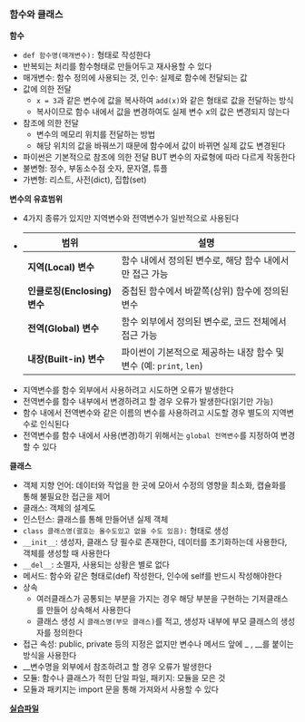 ### 함수와 클래스

**함수**

- `def 함수명(매개변수):` 형태로 작성한다
- 반복되는 처리를 함수형태로 만들어두고 재사용할 수 있다
- 매개변수: 함수 정의에 사용되는 것, 인수: 실제로 함수에 전달되는 값
- 값에 의한 전달
  - `x = 3`과 같은 변수에 값을 복사하여 `add(x)`와 같은 형태로 값을 전달하는 방식
  - 복사이므로 함수 내에서 값을 변경하여도 실제 변수 x의 값은 변경되지 않는다
- 참조에 의한 전달
  - 변수의 메모리 위치를 전달하는 방법
  - 해당 위치의 값을 바꿔쓰기 때문에 함수에서 값이 바뀌면 실제 값도 변경된다
- 파이썬은 기본적으로 참조에 의한 전달 BUT 변수의 자료형에 따라 다르게 작동한다
- 불변형: 정수, 부동소수점 숫자, 문자열, 튜플
- 가변형: 리스트, 사전(dict), 집합(set)

**변수의 유효범위**

- 4가지 종류가 있지만 지역변수와 전역변수가 일반적으로 사용된다
- | 범위                         | 설명                                                                |
  | ---------------------------- | ------------------------------------------------------------------- |
  | **지역(Local) 변수**         | 함수 내에서 정의된 변수로, 해당 함수 내에서만 접근 가능             |
  | **인클로징(Enclosing) 변수** | 중첩된 함수에서 바깥쪽(상위) 함수에 정의된 변수                     |
  | **전역(Global) 변수**        | 함수 외부에서 정의된 변수로, 코드 전체에서 접근 가능                |
  | **내장(Built-in) 변수**      | 파이썬이 기본적으로 제공하는 내장 함수 및 변수 (예: `print`, `len`) |
- 지역변수를 함수 외부에서 사용하려고 시도하면 오류가 발생한다
- 전역변수를 함수 내부에서 변경하려고 할 경우 오류가 발생한다(읽기만 가능)
- 함수 내에서 전역변수와 같은 이름의 변수를 사용하려고 시도할 경우 별도의 지역변수로 인식된다
- 전역변수를 함수 내에서 사용(변경)하기 위해서는 `global 전역변수`를 지정하여 변경할 수 있다

**클래스**

- 객체 지향 언어: 데이터와 작업을 한 곳에 모아서 수정의 영향을 최소화, 캡슐화를 통해 불필요한 접근을 제어
- 클래스: 객체의 설계도
- 인스턴스: 클래스를 통해 만들어낸 실제 객체
- `class 클래스명(괄호는 올수도있고 없을 수도 있음):` 형태로 생성
- `__init__`: 생성자, 클래스 당 필수로 존재한다, 데이터를 초기화하는데 사용한다, 객체를 생성할 때 사용한다
- `__del__`: 소멸자, 사용되는 상황은 별로 없다
- 메서드: 함수와 같은 형태로(def) 작성한다, 인수에 self를 반드시 작성해야한다
- 상속
  - 여러클래스가 공통되는 부분을 가지는 경우 해당 부분을 구현하는 기저클래스를 만들어 상속해서 사용한다
  - 클래스 생성 시 `클래스명(부모 클래스)`를 적고, 생성자 내부에 부모 클래스의 생성자를 정의한다
- 접근 속성: public, private 등의 지정은 없지만 변수나 메서드 앞에 \_ , \_\_를 붙이는 방식을 사용한다
- \_\_변수명을 외부에서 참조하려고 할 경우 오류가 발생한다
- 모듈: 함수나 클래스가 적힌 단일 파일, 패키지: 모듈을 모은 것
- 모듈과 패키지는 import 문을 통해 가져와서 사용할 수 있다

**[실습파일](point8_ex.py)**
